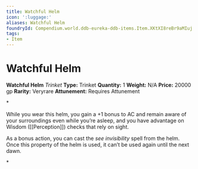 ```yaml
---
title: Watchful Helm
icon: ':luggage:'
aliases: Watchful Helm
foundryId: Compendium.world.ddb-eureka-ddb-items.Item.XKtXI8reBr9aMIuj
tags:
- Item
---
```


# Watchful Helm

**Watchful Helm**
_Trinket_
**Type:** Trinket
**Quantity:** 1
**Weight:** N/A
**Price:** 20000 gp
**Rarity:** Veryrare
**Attunement:** Requires Attunement

*<p>While you wear this helm, you gain a +1 bonus to AC and remain aware of your surroundings even while you’re asleep, and you have advantage on Wisdom ([[Perception]]) checks that rely on sight.

As a bonus action, you can cast the *see invisibility* spell from the helm. Once this property of the helm is used, it can’t be used again until the next dawn.</p>*